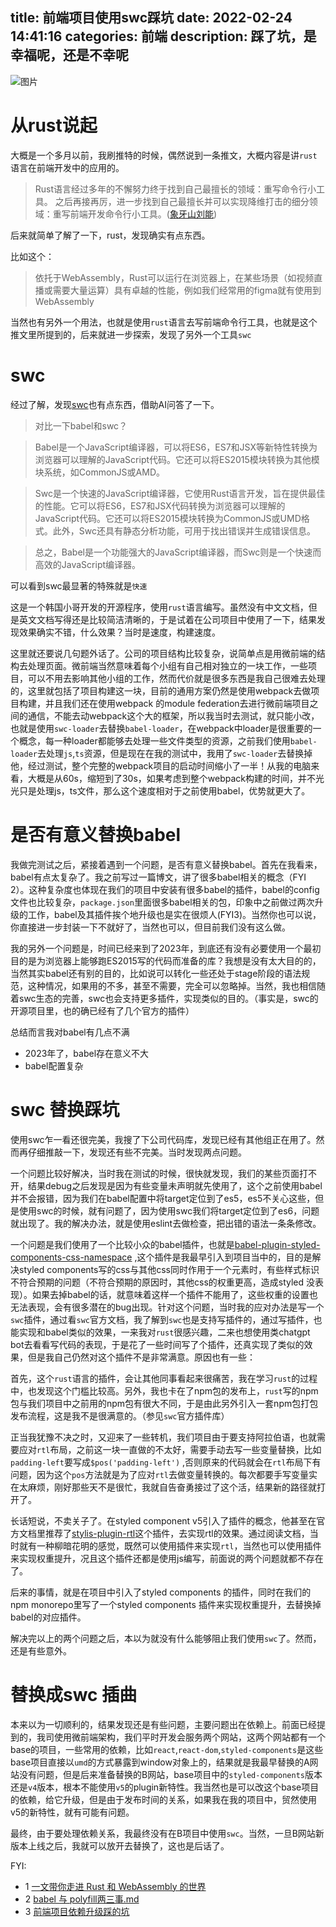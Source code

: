 title: 前端项目使用swc踩坑
date: 2022-02-24 14:41:16
categories: 前端
description: 踩了坑，是幸福呢，还是不幸呢
--- 



![图片](https://user-images.githubusercontent.com/7566337/221146215-d2dda329-fd6b-4dc5-b6d5-d99f8a6e386d.png)


# 从rust说起

大概是一个多月以前，我刷推特的时候，偶然说到一条推文，大概内容是讲`rust`语言在前端开发中的应用的。

 >Rust语言经过多年的不懈努力终于找到自己最擅长的领域：重写命令行小工具。
>之后再接再厉，进一步找到自己最擅长并可以实现降维打击的细分领域：重写前端开发命令行小工具。([象牙山刘能](https://twitter.com/disksing/status/1613388069876674561))


后来就简单了解了一下，rust，发现确实有点东西。

比如这个：

>依托于WebAssembly，Rust可以运行在浏览器上，在某些场景（如视频直播或需要大量运算）具有卓越的性能，例如我们经常用的figma就有使用到WebAssembly

当然也有另外一个用法，也就是使用`rust`语言去写前端命令行工具，也就是这个推文里所提到的，后来就进一步探索，发现了另外一个工具`swc`

# swc

经过了解，发现[swc](https://swc.rs/)也有点东西，借助AI问答了一下。

>对比一下babel和swc？

>Babel是一个JavaScript编译器，可以将ES6，ES7和JSX等新特性转换为浏览器可以理解的JavaScript代码。它还可以将ES2015模块转换为其他模块系统，如CommonJS或AMD。

>Swc是一个快速的JavaScript编译器，它使用Rust语言开发，旨在提供最佳的性能。它可以将ES6，ES7和JSX代码转换为浏览器可以理解的JavaScript代码。它还可以将ES2015模块转换为CommonJS或UMD格式。此外，Swc还具有静态分析功能，可用于找出错误并生成错误信息。

>总之，Babel是一个功能强大的JavaScript编译器，而Swc则是一个快速而高效的JavaScript编译器。

可以看到swc最显著的特殊就是`快速`

这是一个韩国小哥开发的开源程序，使用`rust`语言编写。虽然没有中文文档，但是英文文档写得还是比较简洁清晰的，于是试着在公司项目中使用了一下，结果发现效果确实不错，什么效果？当时是速度，构建速度。

这里就还要说几句题外话了。公司的项目结构比较复杂，说简单点是用微前端的结构去处理页面。微前端当然意味着每个小组有自己相对独立的一块工作，一些项目，可以不用去影响其他小组的工作，然而代价就是很多东西是我自己很难去处理的，这里就包括了项目构建这一块，目前的通用方案仍然是使用webpack去做项目构建，并且我们还在使用webpack 的module federation去进行微前端项目之间的通信，不能去动webpack这个大的框架，所以我当时去测试，就只能小改，也就是使用`swc-loader`去替换`babel-loader`，在webpack中loader是很重要的一个概念，每一种loader都能够去处理一些文件类型的资源，之前我们使用`babel-loader`去处理`js`,`ts`资源，但是现在在我的测试中，我用了`swc-loader`去替换掉他，经过测试，整个完整的webpack项目的启动时间缩小了一半！从我的电脑来看，大概是从60s，缩短到了30s，如果考虑到整个webpack构建的时间，并不光光只是处理js，ts文件，那么这个速度相对于之前使用babel，优势就更大了。

# 是否有意义替换babel

我做完测试之后，紧接着遇到一个问题，是否有意义替换babel。首先在我看来，babel有点太复杂了。我之前写过一篇博文，讲了很多babel相关的概念（FYI 2）。这种复杂度也体现在我们的项目中安装有很多babel的插件，babel的config文件也比较复杂，`package.json`里面很多babel相关的包，印象中之前做过两次升级的工作，babel及其插件挨个地升级也是实在很烦人(FYI3)。当然你也可以说，你直接进一步封装一下不就好了，当然也可以，但目前我们没有这么做。

我的另外一个问题是，时间已经来到了2023年，到底还有没有必要使用一个最初目的是为浏览器上能够跑ES2015写的代码而准备的库？我想是没有太大目的的，当然其实babel还有别的目的，比如说可以转化一些还处于stage阶段的语法规范，这种情况，如果用的不多，甚至不需要，完全可以忽略掉。当然，我也相信随着swc生态的完善，swc也会支持更多插件，实现类似的目的。（事实是，swc的开源项目里，也的确已经有了几个官方的插件）

总结而言我对babel有几点不满
- 2023年了，babel存在意义不大
- babel配置复杂

# swc 替换踩坑

使用swc乍一看还很完美，我搜了下公司代码库，发现已经有其他组正在用了。然而再仔细推敲一下，发现还有些不完美。当时发现两点问题。

一个问题比较好解决，当时我在测试的时候，很快就发现，我们的某些页面打不开，结果debug之后发现是因为有些变量未声明就先使用了，这个之前使用babel并不会报错，因为我们在babel配置中将target定位到了es5，es5不关心这些，但是使用swc的时候，就有问题了，因为使用swc我们将target定位到了es6，问题就出现了。我的解决办法，就是使用eslint去做检查，把出错的语法一条条修改。

一个问题是我们使用了一个比较小众的babel插件，也就是[babel-plugin-styled-components-css-namespace](https://github.com/QuickBase/babel-plugin-styled-components-css-namespace) ,这个插件是我最早引入到项目当中的，目的是解决styled components写的css与其他css同时作用于一个元素时，有些样式标识不符合预期的问题（不符合预期的原因时，其他css的权重更高，造成styled 没表现）。如果去掉babel的话，就意味着这样一个插件不能用了，这些权重的设置也无法表现，会有很多潜在的bug出现。针对这个问题，当时我的应对办法是写一个`swc`插件，通过看`swc`官方文档，我了解到`swc`也是支持写插件的，通过写插件，也能实现和babel类似的效果，一来我对`rust`很感兴趣，二来也想使用类chatgpt bot去看看写代码的表现，于是花了一些时间写了个插件，还真实现了类似的效果，但是我自己仍然对这个插件不是非常满意。原因也有一些：

首先，这个`rust`语言的插件，会让其他同事看起来很痛苦，我在学习`rust`的过程中，也发现这个门槛比较高。另外，我也卡在了npm包的发布上，`rust`写的npm包与我们项目中之前用的npm包有很大不同，于是由此另外引入一套npm包打包发布流程，这是我不是很满意的。（参见`swc`官方插件库）

正当我犹豫不决之时，又迎来了一些转机，我们项目由于要支持阿拉伯语，也就需要应对`rtl`布局，之前这一块一直做的不太好，需要手动去写一些变量替换，比如`padding-left`要写成`$pos('padding-left')` ,否则原来的代码就会在`rtl`布局下有问题，因为这个`pos`方法就是为了应对`rtl`去做变量转换的。每次都要手写变量实在太麻烦，刚好那些天不是很忙，我就自告奋勇接过了这个活，结果新的路径就打开了。

长话短说，不卖关子了。在styled component v5引入了插件的概念，他甚至在官方文档里推荐了[stylis-plugin-rtl](https://github.com/styled-components/stylis-plugin-rtl)这个插件，去实现rtl的效果。通过阅读文档，当时就有一种柳暗花明的感觉，既然可以使用插件来实现`rtl`，当然也可以使用插件来实现权重提升，况且这个插件还都是使用js编写，前面说的两个问题就都不存在了。

后来的事情，就是在项目中引入了styled components 的插件，同时在我们的npm monorepo里写了一个styled components 插件来实现权重提升，去替换掉babel的对应插件。

解决完以上的两个问题之后，本以为就没有什么能够阻止我们使用`swc`了。然而，还是有些意外。

# 替换成swc 插曲

本来以为一切顺利的，结果发现还是有些问题，主要问题出在依赖上。前面已经提到的，我司使用微前端架构，我们平时开发会服务两个网站，这两个网站都有一个base的项目，一些常用的依赖，比如`react`,`react-dom`,`styled-components`是这些base项目直接以`umd`的方式暴露到window对象上的，结果就是我最早替换的A网站没有问题，但是后来准备替换的B网站，base项目中的`styled-components`版本还是`v4`版本，根本不能使用`v5`的plugin新特性。我当然也是可以改这个base项目的依赖，给它升级，但是由于发布时间的关系，如果我在我的项目中，贸然使用v5的新特性，就有可能有问题。

最终，由于要处理依赖关系，我最终没有在B项目中使用`swc`。当然，一旦B网站新版本上线之后，我就可以放开去替换了，这也是后话了。





FYI:
- 1 [ 一文带你走进 Rust 和 WebAssembly 的世界 ](https://juejin.cn/post/6995518096576348173)
- 2 [babel 与 polyfill两三事.md](https://www.jianshu.com/p/bb0621101308)
- 3 [前端项目依赖升级踩的坑](https://hktkdy.com/2022/01/14/2022/fe_upgrade/)

